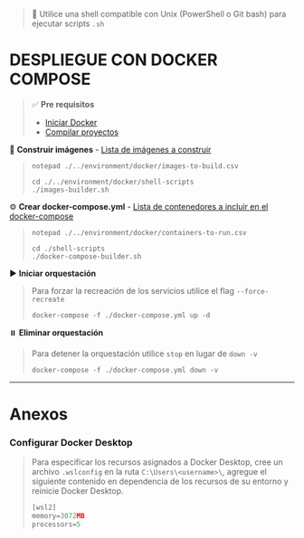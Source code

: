 > 📌 Utilice una shell compatible con Unix (PowerShell o Git bash) para ejecutar scripts `.sh`

# DESPLIEGUE CON DOCKER COMPOSE

> ✅ **Pre requisitos**
> - [Iniciar Docker](#configurar-docker-desktop)
> - [Compilar proyectos](./../local/README.md)

🔨 **Construir imágenes** - [Lista de imágenes a construir](./../environment/docker/README.md)
> ```shell script
> notepad ./../environment/docker/images-to-build.csv
> ```
> ```shell script 
> cd ./../environment/docker/shell-scripts
> ./images-builder.sh
> ```

⚙️ **Crear docker-compose.yml** - [Lista de contenedores a incluir en el docker-compose](./../environment/docker/README.md)
> ```shell script
> notepad ./../environment/docker/containers-to-run.csv
> ```
> ```shell script
> cd ./shell-scripts
> ./docker-compose-builder.sh
> ```

▶️ **Iniciar orquestación**
> Para forzar la recreación de los servicios utilice el flag `--force-recreate`
> ```shell script 
> docker-compose -f ./docker-compose.yml up -d
> ```

⏸️️ **Eliminar orquestación**
> Para detener la orquestación utilice `stop` en lugar de `down -v`
> ```shell script 
> docker-compose -f ./docker-compose.yml down -v
> ```

---

# Anexos

### Configurar Docker Desktop
> Para especificar los recursos asignados a Docker Desktop, cree un archivo `.wslconfig` en la ruta
> `C:\Users\<username>\`, agregue el siguiente contenido en dependencia de los recursos de su entorno y reinicie Docker Desktop.
> ```javascript
> [wsl2]
> memory=3072MB
> processors=5
> ```